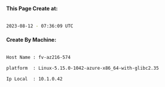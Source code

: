 
   
#### This Page Create at:

```bash

2023-08-12 - 07:36:09 UTC

```

#### Create By Machine:

```bash

Host Name : fv-az216-574

platform  : Linux-5.15.0-1042-azure-x86_64-with-glibc2.35

Ip Local  : 10.1.0.42

```

